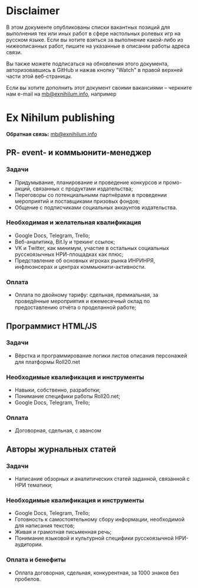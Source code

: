 # Disclaimer

В этом документе опубликованы списки вакантных позиций для выполнения
тех или иных работ в сфере настольных ролевых игр на русском языке.
Если вы хотите взяться за выполнение какой-либо из нижеописанных работ,
пишите на указанные в описании работы адреса связи.

Вы также можете подписаться на обновления этого документа, авторизовавшись
в GitHub и нажав кнопку "Watch" в правой верхней части этой веб-страницы.

Если вы хотите дополнить этот документ своими вакансиями – черкните нам e-mail
на [mb@exnihilum.info](mailto:mb@exnihilum.info), например

# Ex Nihilum publishing
**Обратная связь:**  [mb@exnihilum.info](mailto:mb@exnihilum.info)

## PR- event- и коммьюнити-менеджер
### Задачи
- Придумывание, планирование и проведение конкурсов и промо-акций, связанных с продуктами
  издательства;
- Переговоры со потенциальными партнёрами в проведении мероприятий и поставщиками призовых фондов;
- Общение с подписчиками социальных аккаунтов издательства.

### Необходимая и желательная квалификация
- Google Docs, Telegram, Trello;
- Веб-аналитика, Bit.ly и трекинг ссылок;
- VK и Twitter, как минимум, участие в остальных социальных русскоязычных НРИ-площадках как плюс;
- Представление об основных игроках рынка ИНРИНРЯ, инфлюэнсерах и центрах
  коммьюнити-активности.

### Оплата
- Оплата по двойному тарифу: сдельная, премиальная, за проведённые мероприятия и ежемесячный
  оклад по предоставлению отчёта о проделанной работе;

## Программист HTML/JS
### Задачи
- Вёрстка и программирование логики листов описания персонажей для платформы Roll20.net

### Необходимые квалификация и инструменты
- Навыки, собственно, разработки;
- Понимание специфики работы Roll20.net;
- Google Docs, Telegram, Trello;

### Оплата
- Договорная, сдельная, с авансом

## Авторы журнальных статей
### Задачи
- Написание обзорных и аналитических статей заданной, связанной с НРИ тематики;

### Необходимые квалификация и инструменты
- Google Docs, Telegram, Trello;
- Готовность к самостоятельному сбору информации, необходимой для написания
  текстов;
- Живая и грамотная письменная речь;
- Понимание языковой и культурной специфики русскоязычной НРИ-аудитории.

### Оплата и бенефиты
- Оплата договорная, сдельная, конкурентная, за 1000 знаков без пробелов.
